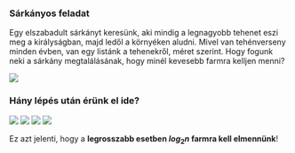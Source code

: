 
### Sárkányos feladat

Egy elszabadult sárkányt keresünk, aki mindig a legnagyobb tehenet eszi meg a királyságban, majd ledől a környéken aludni. Mivel van tehénverseny minden évben, van egy listánk a tehenekről, méret szerint. Hogy fogunk neki a sárkány megtalálásának, hogy minél kevesebb farmra kelljen menni?

<img src="https://github.com/dormanh/teach-rajk-prog1-2020a/tree/master/materials/others/log_n.png">

### Hány lépés után érünk el ide?

<img src="https://render.githubusercontent.com/render/math?math=1=\frac{n}{2^x}">
<img src="https://render.githubusercontent.com/render/math?math=2^{x}=n">
<img src="https://render.githubusercontent.com/render/math?math=log_{2}2^{x}=log_{2}n">
<img src="https://render.githubusercontent.com/render/math?math=x=log_{2}n">

Ez azt jelenti, hogy a **legrosszabb esetben $log_2 n$ farmra kell elmennünk**!
